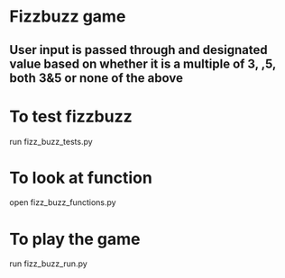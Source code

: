# Fizzbuzz game
## User input is passed through and designated value based on whether it is a multiple of 3, ,5, both 3&5 or none of the above

# To test fizzbuzz
run fizz_buzz_tests.py

# To look at function
open fizz_buzz_functions.py

# To play the game
run fizz_buzz_run.py
